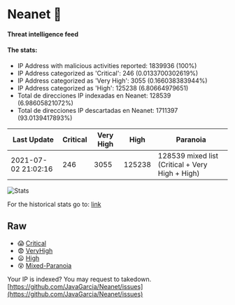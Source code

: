 # Neanet :hocho:
#### Threat intelligence feed
#### The stats:

- IP Address with malicious activities reported: 1839936 (100%)
- IP Address categorized as 'Critical':  246 (0.0133700302619%)
- IP Address categorized as 'Very High':  3055 (0.166038383944%)
- IP Address categorized as 'High':  125238 (6.80664979651)
- Total de direcciones IP indexadas en Neanet:  128539 (6.98605821072%)
- Total de direcciones IP descartadas en Neanet:  1711397 (93.0139417893%)

| Last Update | Critical | Very High | High | Paranoia |
| --- | --- | --- | --- | --- |
| 2021-07-02 21:02:16 | 246 | 3055 | 125238 | 128539 mixed list (Critical + Very High + High)|

![Stats](https://docs.google.com/spreadsheets/d/e/2PACX-1vSnaNMIXVabIpDJjufMlzH7poXnshF3mgd8Is1g9ytUEzVsP5my4Trn8f-xkoLLQ38xpL3HtmUexLo6/pubchart?oid=501124687&format=image)

For the historical stats go to: [link](/stats.csv)
## Raw
- :scream: [Critical](https://raw.githubusercontent.com/JavaGarcia/Neanet/master/blacklists/neanet_critical.txt)
- :fearful: [VeryHigh](https://raw.githubusercontent.com/JavaGarcia/Neanet/master/blacklists/neanet_veryHigh.txtt)
- :frowning: [High](https://raw.githubusercontent.com/JavaGarcia/Neanet/master/blacklists/neanet_high.txt)
- :dizzy_face: [Mixed-Paranoia](https://raw.githubusercontent.com/JavaGarcia/Neanet/master/blacklists/neanet_all.txt)


Your IP is indexed? You may request to takedown. [https://github.com/JavaGarcia/Neanet/issues](https://github.com/JavaGarcia/Neanet/issues)































































































































































































































































































































































































































































































































































































































































































































































































































































































































































































































































































































































































































































































































































































































































































































































































































































































































































































































































































































































































































































































































































































































































































































































































































































































































































































































































































































































































































































































































































































































































































































































































































































































































































































































































































































































































































































































































































































































































































































































































































































































































































































































































































































































































































































































































































































































































































































































































































































































































































































































































































































































































































































































































































































































































































































































































































































































































































































































































































































































































































































































































































































































































































































































































































































































































































































































































































































































































































































































































































































































































































































































































































































































































































































































































































































































